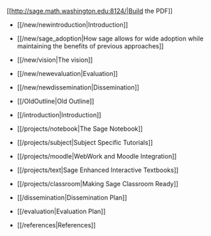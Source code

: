 [[http://sage.math.washington.edu:8124/|Build the PDF]]

 * [[/new/newintroduction|Introduction]]
 * [[/new/sage_adoption|How sage allows for wide adoption while maintaining the benefits of previous approaches]]
 * [[/new/vision|The vision]]
 * [[/new/newevaluation|Evaluation]]
 * [[/new/newdissemination|Dissemination]]
 * [[/OldOutline|Old Outline]]
 * [[/introduction|Introduction]]
 * [[/projects/notebook|The Sage Notebook]]
 * [[/projects/subject|Subject Specific Tutorials]]
 * [[/projects/moodle|WebWork and Moodle Integration]]
 * [[/projects/text|Sage Enhanced Interactive Textbooks]]
 * [[/projects/classroom|Making Sage Classroom Ready]]
 * [[/dissemination|Dissemination Plan]]
 * [[/evaluation|Evaluation Plan]]

 * [[/references|References]]
